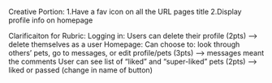 Creative Portion:
1.Have a fav icon on all the URL pages title
2.Display profile info on homepage

Clarificaiton for Rubric:
Logging in:
Users can delete their profile (2pts)
--> delete themselves as a user
Homepage:
Can choose to: look through others’ pets, go to messages, or edit profile/pets (3pts) 
--> messages meant the comments
User can see list of “liked” and “super-liked” pets (2pts)
--> liked or passed (change in name of button)



